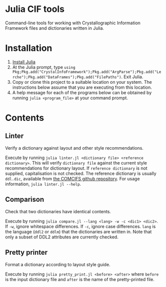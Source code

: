 # Julia CIF tools

Command-line tools for working with Crystallographic Information Framework files and dictionaries written in Julia.

# Installation

1.  [Install Julia](https://docs.julialang.org/en/v1/manual/getting-started/)
2.  At the Julia prompt, type `using Pkg;Pkg.add("CrystalInfoFramework");Pkg.add("ArgParse");Pkg.add("Lerche");Pkg.add("DataFrames");Pkg.add("FilePaths")`. Exit Julia.
3.  Copy or clone this project to a suitable location on your system. The instructions below assume that you are
    executing from this location.
4.  A help message for each of the programs below can be obtained by running `julia <program_file>` at your command prompt.

# Contents

## Linter

Verify a dictionary against layout and other style recommendations.

Execute by running `julia linter.jl <dictionary file> <reference dictionary>`. This will verify `dictionary file` 
against the current style recommendations for dictionary layout. If `reference dictionary` is not supplied,
capitalisation is not checked. The reference dictionary is usually `ddl.dic`, available from [the COMCIFS github 
repository](https://github.com/COMCIFS/cif_core). For usage information, `julia linter.jl --help`.

## Comparison

Check that two dictionaries have identical contents.

Execute by running `julia compare.jl --lang <lang> -w -c <dic1>
<dic2>`. If `-w`, ignore whitespace differences.  If `-c`, ignore case
differences.  `lang` is the language (`ddl2` or `ddlm`) that the
dictionaries are written in. Note that only a subset of DDL2
attributes are currently checked.

## Pretty printer

Format a dictionary according to layout style guide.

Execute by running `julia pretty_print.jl <before> <after>` where
`before` is the input dictionary file and `after` is the name of the
pretty-printed file.
